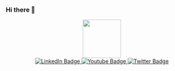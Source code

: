 ### Hi there 👋
<div id="header" align="center">
  <img src="https://romansokol.com/My project.png" width="100"/>
</div>
<div id="badges" align="center">
  <a href="https://www.linkedin.com/in/romansokol1/">
    <img src="https://img.shields.io/badge/LinkedIn-blue?style=for-the-badge&logo=linkedin&logoColor=white" alt="LinkedIn Badge"/>
  </a>
  <a href="https://romansokol.com">
    <img src="https://img.shields.io/badge/webpage-romansokol.com-blue" alt="Youtube Badge"/>
  </a>
  <a href="https://twitter.com/iamromansokol">
    <img src="https://img.shields.io/badge/Twitter-blue?style=for-the-badge&logo=twitter&logoColor=white" alt="Twitter Badge"/>
  </a>
</div>
 <img src="https://komarev.com/ghpvc/?sokolroman&style=flat-square&color=blue" alt=""/>





<!--
**sokolroman/sokolroman** is a ✨ _special_ ✨ repository because its `README.md` (this file) appears on your GitHub profile.

Here are some ideas to get you started:

- 🔭 I’m currently working on ...
- 🌱 I’m currently learning ...
- 👯 I’m looking to collaborate on ...
- 🤔 I’m looking for help with ...
- 💬 Ask me about ...
- 📫 How to reach me: ...
- 😄 Pronouns: ...
- ⚡ Fun fact: ...
-->
